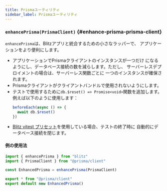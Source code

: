 ```yaml
---
title: Prismaユーティリティ
sidebar_label: Prismaユーティリティ
---
```


### `enhancePrisma(PrismaClient)` {#enhance-prisma-prisma-client}

`enhancePrisma`は、Blitzアプリと統合するための小さなラッパーで、
アプリケーションをより便利にします。

- アプリケーションでPrismaクライアントのインスタンスが一つだけ
  になるようにし、データベース接続の数を減らします。ただし、
  サーバーレスデプロイメントの場合は、サーバーレス関数ごとに
  一つのインスタンスが確保されます。
- Prismaクライアントがクライアントバンドルで使用されないようにします。
- テストで使用するために`db.$reset() => Promise<void>`関数を追加します。
  例えば以下のように使用します：
  ```ts
  beforeEach(async () => {
    await db.$reset()
  })
  ```
- [Blitz vitest プリセット](./testing)を使用している場合、テストの終了時に
  自動的にデータベース接続を閉じます。

#### 例の使用法

```ts
import { enhancePrisma } from "blitz"
import { PrismaClient } from "@prisma/client"

const EnhancedPrisma = enhancePrisma(PrismaClient)

export * from "@prisma/client"
export default new EnhancedPrisma()
```
